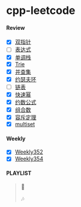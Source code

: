 # cpp-leetcode

#### Review
- [x] [双指针](/markdown/%E4%B8%93%E9%A2%98%20-%20%E5%8F%8C%E6%8C%87%E9%92%88.md)
- [ ] [表达式](/markdown/%E4%B8%93%E9%A2%98%20-%20%E8%A1%A8%E8%BE%BE%E5%BC%8F.md)
- [x] [单调栈](/markdown/%E4%B8%93%E9%A2%98%20-%20%E5%8D%95%E8%B0%83%E6%A0%88.md)
- [x] [Trie](/markdown/%E4%B8%93%E9%A2%98%20-%20Trie.md)
- [x] [并查集](/markdown/%E4%B8%93%E9%A2%98%20-%20%E5%B9%B6%E6%9F%A5%E9%9B%86.md)
- [x] [约瑟夫环](/markdown/LC1823.%20%E6%89%BE%E5%87%BA%E6%B8%B8%E6%88%8F%E7%9A%84%E8%8E%B7%E8%83%9C%E8%80%85.md)
- [ ] [链表](/markdown/%E4%B8%93%E9%A2%98%20-%20%E9%93%BE%E8%A1%A8.md)
- [x] [快速幂](/markdown/%E4%B8%93%E9%A2%98%20-%20math%20-%20%E5%BF%AB%E9%80%9F%E4%B9%98%20-%20%E5%BF%AB%E9%80%9F%E5%B9%82.md)
- [x] [约数公式](/acwing/Section%204/Acwing%20-%20%E7%BA%A6%E6%95%B0%E4%B8%A4%E4%B8%AA%E5%85%AC%E5%BC%8F.md)
- [x] [组合数](/acwing/Section%204/Acwing%20-%20%E7%BB%84%E5%90%88%E6%95%B0.md)
- [x] [容斥定理](/acwing/Section%204/Acwing%20-%20%E5%AE%B9%E6%96%A5%E5%8E%9F%E7%90%86.md)
- [x] [multiset](/markdown/%E4%B8%93%E9%A2%98%20-%20multiset.md)

#### Weekly
- [x] [Weekly352](/record/2023/Weekly%20352.md)
- [x] [Weekly354](/record/2023/Weekly%20354.md)

#### PLAYLIST
> 🎵&nbsp;
>
> 🎶&nbsp;

